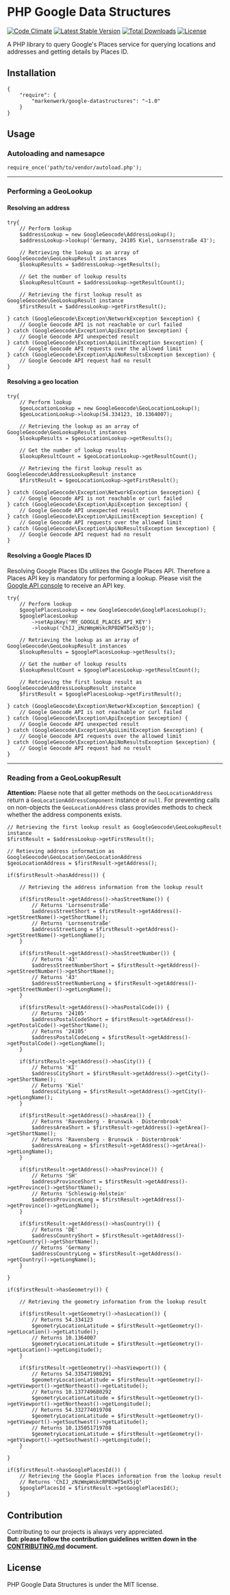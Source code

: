 # PHP Google Data Structures

[![Code Climate](https://codeclimate.com/github/markenwerk/php-google-datastructures/badges/gpa.svg)](https://codeclimate.com/github/markenwerk/php-google-datastructures)
[![Latest Stable Version](https://poser.pugx.org/markenwerk/google-datastructures/v/stable)](https://packagist.org/packages/markenwerk/google-datastructures)
[![Total Downloads](https://poser.pugx.org/markenwerk/google-datastructures/downloads)](https://packagist.org/packages/markenwerk/google-datastructures)
[![License](https://poser.pugx.org/markenwerk/google-datastructures/license)](https://packagist.org/packages/markenwerk/google-datastructures)

A PHP library to query Google's Places service for querying locations and addresses and getting details by Places ID.

## Installation

```{json}
{
   	"require": {
        "markenwerk/google-datastructures": "~1.0"
    }
}
```

## Usage

### Autoloading and namesapce

```{php}  
require_once('path/to/vendor/autoload.php');
```

---

### Performing a GeoLookup

#### Resolving an address

```{php}
try{
	// Perform lookup
	$addressLookup = new GoogleGeocode\AddressLookup();
	$addressLookup->lookup('Germany, 24105 Kiel, Lornsenstraße 43');

	// Retrieving the lookup as an array of GoogleGeocode\GeoLookupResult instances
	$lookupResults = $addressLookup->getResults();

	// Get the number of lookup results
	$lookupResultCount = $addressLookup->getResultCount();

	// Retrieving the first lookup result as GoogleGeocode\GeoLookupResult instance
	$firstResult = $addressLookup->getFirstResult();

} catch (GoogleGeocode\Exception\NetworkException $exception) {
	// Google Geocode API is not reachable or curl failed
} catch (GoogleGeocode\Exception\ApiException $exception) {
	// Google Geocode API unexpected result
} catch (GoogleGeocode\Exception\ApiLimitException $exception) {
	// Google Geocode API requests over the allowed limit
} catch (GoogleGeocode\Exception\ApiNoResultsException $exception) {
	// Google Geocode API request had no result
}

```

#### Resolving a geo location

```{php}
try{
	// Perform lookup
	$geoLocationLookup = new GoogleGeocode\GeoLocationLookup();
	$geoLocationLookup->lookup(54.334123, 10.1364007);

	// Retrieving the lookup as an array of GoogleGeocode\GeoLookupResult instances
	$lookupResults = $geoLocationLookup->getResults();

	// Get the number of lookup results
	$lookupResultCount = $geoLocationLookup->getResultCount();

	// Retrieving the first lookup result as GoogleGeocode\AddressLookupResult instance
	$firstResult = $geoLocationLookup->getFirstResult();

} catch (GoogleGeocode\Exception\NetworkException $exception) {
	// Google Geocode API is not reachable or curl failed
} catch (GoogleGeocode\Exception\ApiException $exception) {
	// Google Geocode API unexpected result
} catch (GoogleGeocode\Exception\ApiLimitException $exception) {
	// Google Geocode API requests over the allowed limit
} catch (GoogleGeocode\Exception\ApiNoResultsException $exception) {
	// Google Geocode API request had no result
}

```

#### Resolving a Google Places ID

Resolving Google Places IDs utilizes the Google Places API. Therefore a Places API key is mandatory for performing a lookup. Please visit the [Google API console](https://console.developers.google.com/apis/api/geocoding_backend?project=_) to receive an API key.

```{php}
try{
	// Perform lookup
	$googlePlacesLookup = new GoogleGeocode\GooglePlacesLookup();
	$googlePlacesLookup
		->setApiKey('MY_GOOGLE_PLACES_API_KEY')
		->lookup('ChIJ_zNzWmpWskcRP8DWT5eX5jQ');

	// Retrieving the lookup as an array of GoogleGeocode\GeoLookupResult instances
	$lookupResults = $googlePlacesLookup->getResults();

	// Get the number of lookup results
	$lookupResultCount = $googlePlacesLookup->getResultCount();

	// Retrieving the first lookup result as GoogleGeocode\AddressLookupResult instance
	$firstResult = $googlePlacesLookup->getFirstResult();

} catch (GoogleGeocode\Exception\NetworkException $exception) {
	// Google Geocode API is not reachable or curl failed
} catch (GoogleGeocode\Exception\ApiException $exception) {
	// Google Geocode API unexpected result
} catch (GoogleGeocode\Exception\ApiLimitException $exception) {
	// Google Geocode API requests over the allowed limit
} catch (GoogleGeocode\Exception\ApiNoResultsException $exception) {
	// Google Geocode API request had no result
}

```

---

### Reading from a GeoLookupResult

**Attention:** Plaese note that all getter methods on the `GeoLocationAddress` return a `GeoLocationAddressComponent` instance or `null`. For preventing calls on non-objects the `GeoLocationAddress` class provides methods to check whether the address components exists. 

```{php}
// Retrieving the first lookup result as GoogleGeocode\GeoLookupResult instance
$firstResult = $addressLookup->getFirstResult();

// Retieving address information as GoogleGeocode\GeoLocation\GeoLocationAddress
$geoLocationAddress = $firstResult->getAddress();

if($firstResult->hasAddress()) {

	// Retrieving the address information from the lookup result

	if($firstResult->getAddress()->hasStreetName()) {
		// Returns 'Lornsenstraße'
		$addressStreetShort = $firstResult->getAddress()->getStreetName()->getShortName();
		// Returns 'Lornsenstraße'
		$addressStreetLong = $firstResult->getAddress()->getStreetName()->getLongName();
	}

	if($firstResult->getAddress()->hasStreetNumber()) {
		// Returns '43'
		$addressStreetNumberShort = $firstResult->getAddress()->getStreetNumber()->getShortName();
		// Returns '43'
		$addressStreetNumberLong = $firstResult->getAddress()->getStreetNumber()->getLongName();
	}

	if($firstResult->getAddress()->hasPostalCode()) {
		// Returns '24105'
		$addressPostalCodeShort = $firstResult->getAddress()->getPostalCode()->getShortName();
		// Returns '24105'
		$addressPostalCodeLong = $firstResult->getAddress()->getPostalCode()->getLongName();
	}

	if($firstResult->getAddress()->hasCity()) {
		// Returns 'KI'
		$addressCityShort = $firstResult->getAddress()->getCity()->getShortName();
		// Returns 'Kiel'
		$addressCityLong = $firstResult->getAddress()->getCity()->getLongName();
	}

	if($firstResult->getAddress()->hasArea()) {
		// Returns 'Ravensberg - Brunswik - Düsternbrook'
		$addressAreaShort = $firstResult->getAddress()->getArea()->getShortName();
		// Returns 'Ravensberg - Brunswik - Düsternbrook'
		$addressAreaLong = $firstResult->getAddress()->getArea()->getLongName();
	}

	if($firstResult->getAddress()->hasProvince()) {
		// Returns 'SH'
		$addressProvinceShort = $firstResult->getAddress()->getProvince()->getShortName();
		// Returns 'Schleswig-Holstein'
		$addressProvinceLong = $firstResult->getAddress()->getProvince()->getLongName();
	}

	if($firstResult->getAddress()->hasCountry()) {
		// Returns 'DE'
		$addressCountryShort = $firstResult->getAddress()->getCountry()->getShortName();
		// Returns 'Germany'
		$addressCountryLong = $firstResult->getAddress()->getCountry()->getLongName();
	}

}

if($firstResult->hasGeometry()) {

	// Retrieving the geometry information from the lookup result

	if($firstResult->getGeometry()->hasLocation()) {
		// Returns 54.334123
		$geometryLocationLatitude = $firstResult->getGeometry()->getLocation()->getLatitude();
		// Returns 10.1364007
		$geometryLocationLatitude = $firstResult->getGeometry()->getLocation()->getLongitude();
	}

	if($firstResult->getGeometry()->hasViewport()) {
		// Returns 54.335471980291
		$geometryLocationLatitude = $firstResult->getGeometry()->getViewport()->getNortheast()->getLatitude();
		// Returns 10.137749680292
		$geometryLocationLatitude = $firstResult->getGeometry()->getViewport()->getNortheast()->getLongitude();
		// Returns 54.332774019708
		$geometryLocationLatitude = $firstResult->getGeometry()->getViewport()->getSouthwest()->getLatitude();
		// Returns 10.135051719708
		$geometryLocationLatitude = $firstResult->getGeometry()->getViewport()->getSouthwest()->getLongitude();
	}

}

if($firstResult->hasGooglePlacesId()) {
	// Retrieving the Google Places information from the lookup result
	// Returns 'ChIJ_zNzWmpWskcRP8DWT5eX5jQ'
	$googlePlacesId = $firstResult->getGooglePlacesId();
}
```

## Contribution

Contributing to our projects is always very appreciated.  
**But: please follow the contribution guidelines written down in the [CONTRIBUTING.md](https://github.com/markenwerk/php-google-datastructures/blob/master/CONTRIBUTING.md) document.**

## License

PHP Google Data Structures is under the MIT license.